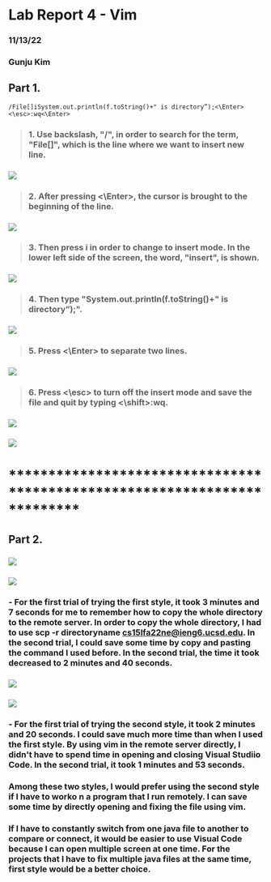 # Lab Report 4 - Vim
### 11/13/22
### Gunju Kim
## Part 1. 
```
/File[]iSystem.out.println(f.toString()+" is directory”);<\Enter><\esc>:wq<\Enter>
```
> ###  1. Use backslash, "/", in order to search for the term, "File[]", which is the line where we want to insert new line.
### ![](ss1.png)
> ###  2. After pressing <\Enter>, the cursor is brought to the beginning of the line.
### ![](ss2.png)
> ###  3. Then press i in order to change to insert mode. In the lower left side of the screen, the word, "insert", is shown.
### ![](ss3.png)
> ###  4. Then type "System.out.println(f.toString()+" is directory”);".
### ![](ss4.png)
> ###  5. Press <\Enter> to separate two lines.
### ![](ss5.png)
> ###  6. Press <\esc> to turn off the insert mode and save the file and quit by typing <\shift>:wq.
### ![](ss6.png)
### ![](ss7.png)
# *************************************************************************
## Part 2. 
### ![](1.1.PNG)
### ![](1.2.PNG)
### - For the first trial of trying the first style, it took 3 minutes and 7 seconds for me to remember how to copy the whole directory to the remote server. In order to copy the whole directory, I had to use scp -r directoryname cs15lfa22ne@ieng6.ucsd.edu. In the second trial, I could save some time by copy and pasting the command I used before. In the second trial, the time it took decreased to 2 minutes and 40 seconds.
### ![](2.1.PNG)
### ![](2.2.PNG)
### - For the first trial of trying the second style, it took 2 minutes and 20 seconds. I could save much more time than when I used the first style. By using vim in the remote server directly, I didn't have to spend time in opening and closing Visual Studiio Code. In the second trial, it took 1 minutes and 53 seconds.
### Among these two styles, I would prefer using the second style if I have to worko n a program that I run remotely. I can save some time by directly opening and fixing the file using vim. 
### If I have to constantly switch from one java file to another to compare or connect, it would be easier to use Visual Code because I can open multiple screen at one time. For the projects that I have to fix multiple java files at the same time, first style would be a better choice.

